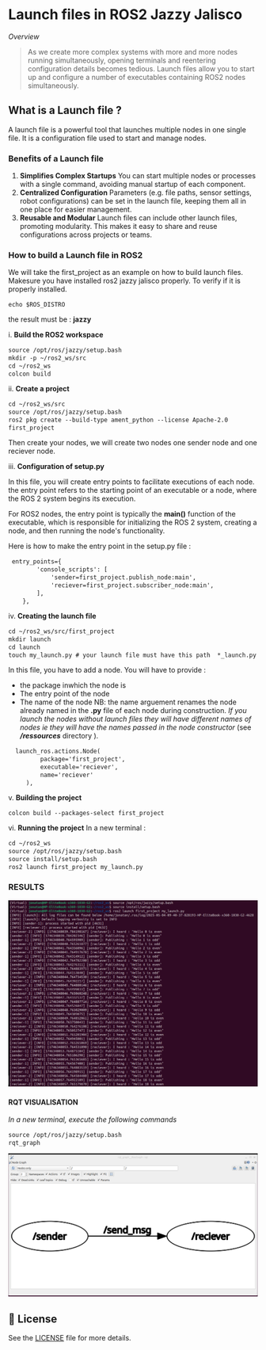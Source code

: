 # Launch files in ROS2 Jazzy Jalisco 

*Overview*

> As we create more complex systems with more and more nodes running simultaneously, opening terminals and reentering configuration details becomes tedious. Launch files allow you to start up and configure a number of executables containing ROS2 nodes  simultaneously.

## What is a Launch file ?

A launch file is a powerful tool that launches multiple nodes in one single file. It is a configuration file used to start and manage nodes.


### Benefits of a Launch file

1. **Simplifies Complex Startups**
    You can start multiple nodes or processes with a single command, avoiding manual startup of each component.
2. **Centralized Configuration**
    Parameters (e.g. file paths, sensor settings, robot configurations) can be set in the launch file, keeping them all in one place for easier management.
3. **Reusable and Modular**
    Launch files can include other launch files, promoting modularity. This makes it easy to share and reuse configurations across projects or teams.    

### How to build a Launch file in ROS2 
We will take the first_project as an example on how to build launch files.
Makesure you have installed ros2 jazzy jalisco properly.
To verify if it is properly installed.
```
echo $ROS_DISTRO
```
the result must be : **jazzy**

i. **Build the ROS2 workspace**
```
source /opt/ros/jazzy/setup.bash
mkdir -p ~/ros2_ws/src
cd ~/ros2_ws
colcon build
```

ii. **Create a project**
```
cd ~/ros2_ws/src
source /opt/ros/jazzy/setup.bash  
ros2 pkg create --build-type ament_python --license Apache-2.0 first_project
```
Then create your nodes, we will create two nodes one sender node and one reciever node.


iii. **Configuration of setup.py**

In this file, you will create entry points to facilitate executions of each node.
the entry point refers to the starting point of an executable or a node, where the ROS 2 system begins its execution.

For ROS2 nodes, the entry point is typically the **main()** function of the executable, which is responsible for initializing the ROS 2 system, creating a node, and then running the node's functionality.

Here is how to make the entry point in the setup.py file :
```
 entry_points={
        'console_scripts': [
            'sender=first_project.publish_node:main',
            'reciever=first_project.subscriber_node:main',
        ],
    },
```
iv. **Creating the launch file**
```
cd ~/ros2_ws/src/first_project
mkdir launch 
cd launch 
touch my_launch.py # your launch file must have this path  *_launch.py
```
In this file, you have to add a node. You will have to provide :
- the package inwhich the node is
- The entry point of the node 
- The name of the node 
NB: the name arguement renames the node already named in the **.py**  file of each node during construction.
*If you launch the nodes without launch files they will have different names of nodes ie they will have the names passed in the node constructor*  (see ***/ressources*** directory ).

```
  launch_ros.actions.Node(
         package='first_project',
         executable='reciever',
         name='reciever'
     ),
```

v. **Building the project**
```
colcon build --packages-select first_project
```
vi. **Running the project**
In a new terminal :
```
cd ~/ros2_ws
source /opt/ros/jazzy/setup.bash
source install/setup.bash
ros2 launch first_project my_launch.py
```

### RESULTS
![result_of_executable](ressources/launch_file_results.png)
#### RQT VISUALISATION
*In a new terminal, execute the following commands*
```
source /opt/ros/jazzy/setup.bash
rqt_graph
```
![result_of_rqtgraph](ressources/rqt_graph_results.png)



## 📄 License
See the [LICENSE](LICENSE) file for more details.